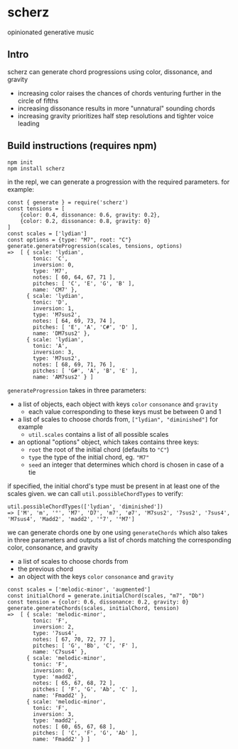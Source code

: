 # scherz
opinionated generative music

## Intro

scherz can generate chord progressions using color, dissonance, and gravity
-  increasing color raises the chances of chords venturing further in the circle of fifths
-  increasing dissonance results in more "unnatural" sounding chords
-  increasing gravity prioritizes half step resolutions and tighter voice leading

## Build instructions (requires npm)
  ```
  npm init
  npm install scherz
  ```
  
in the repl, we can generate a progression with the required parameters.  for example:
  
```
const { generate } = require('scherz')
const tensions = [
    {color: 0.4, dissonance: 0.6, gravity: 0.2},
    {color: 0.2, dissonance: 0.8, gravity: 0}
]
const scales = ['lydian']
const options = {type: "M7", root: "C"}
generate.generateProgression(scales, tensions, options)
=>  [ { scale: 'lydian',
        tonic: 'C',
        inversion: 0,
        type: 'M7',
        notes: [ 60, 64, 67, 71 ],
        pitches: [ 'C', 'E', 'G', 'B' ],
        name: 'CM7' },
      { scale: 'lydian',
        tonic: 'D',
        inversion: 1,
        type: 'M7sus2',
        notes: [ 64, 69, 73, 74 ],
        pitches: [ 'E', 'A', 'C#', 'D' ],
        name: 'DM7sus2' },
      { scale: 'lydian',
        tonic: 'A',
        inversion: 3,
        type: 'M7sus2',
        notes: [ 68, 69, 71, 76 ],
        pitches: [ 'G#', 'A', 'B', 'E' ],
        name: 'AM7sus2' } ]
```
  
`generateProgression` takes in three parameters:
  - a list of objects, each object with keys `color` `consonance` and `gravity`
    - each value corresponding to these keys must be between 0 and 1
  - a list of scales to choose chords from, `["lydian", "diminished"]` for example
    -  `util.scales` contains a list of all possible scales
  - an optional "options" object, which takes contains three keys:
    - `root` the root of the initial chord (defaults to `"C"`)
    - `type` the type of the initial chord, eg. `"M7"`
    - `seed` an integer that determines which chord is chosen in case of a tie

if specified, the initial chord's type must be present in at least one of the scales given.  we can call `util.possibleChordTypes` to verify:
```
util.possibleChordTypes(['lydian', 'diminished'])
=> ['M', 'm', '°', 'M7', 'D7', 'm7', 'ø7', 'M7sus2', '7sus2', '7sus4', 'M7sus4', 'Madd2', 'madd2', '°7', '°M7']
```
  
we can generate chords one by one using `generateChords` which also takes in three parameters and outputs a list of chords matching the corresponding color, consonance, and gravity
- a list of scales to choose chords from
- the previous chord
- an object with the keys `color` `consonance` and `gravity`

```
const scales = ['melodic-minor', 'augmented']
const initialChord = generate.initialChord(scales, "m7", "Db")
const tension = {color: 0.6, dissonance: 0.2, gravity: 0}
generate.generateChords(scales, initialChord, tension)
=>  [ { scale: 'melodic-minor',
        tonic: 'F',
        inversion: 2,
        type: '7sus4',
        notes: [ 67, 70, 72, 77 ],
        pitches: [ 'G', 'Bb', 'C', 'F' ],
        name: 'C7sus4' },
      { scale: 'melodic-minor',
        tonic: 'F',
        inversion: 0,
        type: 'madd2',
        notes: [ 65, 67, 68, 72 ],
        pitches: [ 'F', 'G', 'Ab', 'C' ],
        name: 'Fmadd2' },
      { scale: 'melodic-minor',
        tonic: 'F',
        inversion: 3,
        type: 'madd2',
        notes: [ 60, 65, 67, 68 ],
        pitches: [ 'C', 'F', 'G', 'Ab' ],
        name: 'Fmadd2' } ]
```
